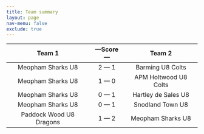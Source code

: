 ```yaml
---
title: Team summary
layout: page
nav-menu: false
exclude: true
---
```




|         Team 1          |  &mdash;Score&mdash;  |        Team 2         |
|:-----------------------:|:---------------------:|:---------------------:|
|    Meopham Sharks U8    |      2 &mdash; 1      |   Barming U8 Colts    |
|    Meopham Sharks U8    |      1 &mdash; 0      | APM Holtwood U8 Colts |
|    Meopham Sharks U8    |      0 &mdash; 1      |  Hartley de Sales U8  |
|    Meopham Sharks U8    |      0 &mdash; 1      |   Snodland Town U8    |
| Paddock Wood U8 Dragons |      1 &mdash; 2      |   Meopham Sharks U8   |

 <br /><br /><br />